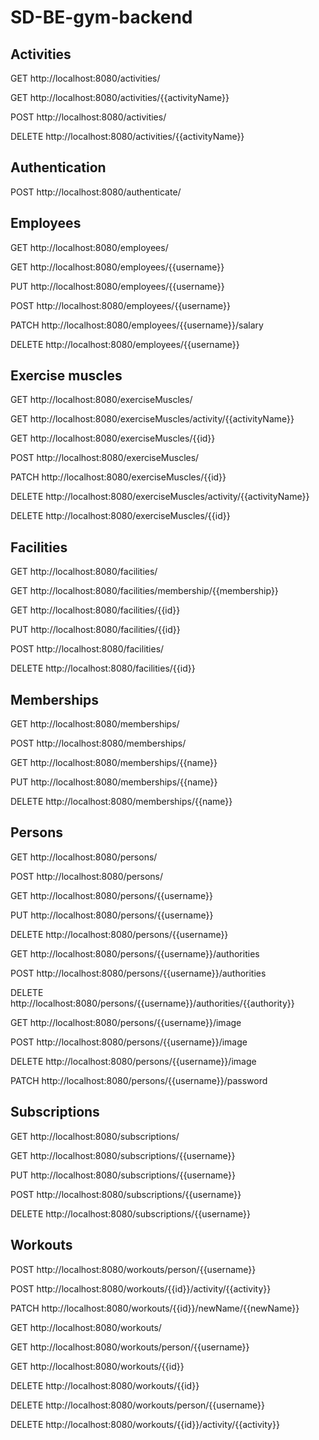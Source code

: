 # SD-BE-gym-backend
## Activities
GET http://localhost:8080/activities/

GET http://localhost:8080/activities/{{activityName}}

POST http://localhost:8080/activities/

DELETE http://localhost:8080/activities/{{activityName}}

## Authentication
POST http://localhost:8080/authenticate/


## Employees
GET http://localhost:8080/employees/

GET http://localhost:8080/employees/{{username}}

PUT http://localhost:8080/employees/{{username}}

POST http://localhost:8080/employees/{{username}}

PATCH http://localhost:8080/employees/{{username}}/salary

DELETE http://localhost:8080/employees/{{username}}


## Exercise muscles
GET http://localhost:8080/exerciseMuscles/

GET http://localhost:8080/exerciseMuscles/activity/{{activityName}}

GET http://localhost:8080/exerciseMuscles/{{id}}

POST http://localhost:8080/exerciseMuscles/

PATCH http://localhost:8080/exerciseMuscles/{{id}}

DELETE http://localhost:8080/exerciseMuscles/activity/{{activityName}}

DELETE http://localhost:8080/exerciseMuscles/{{id}}


## Facilities
GET http://localhost:8080/facilities/

GET http://localhost:8080/facilities/membership/{{membership}}

GET http://localhost:8080/facilities/{{id}}

PUT http://localhost:8080/facilities/{{id}}

POST http://localhost:8080/facilities/

DELETE http://localhost:8080/facilities/{{id}}


## Memberships
GET http://localhost:8080/memberships/

POST http://localhost:8080/memberships/

GET http://localhost:8080/memberships/{{name}}

PUT http://localhost:8080/memberships/{{name}}

DELETE http://localhost:8080/memberships/{{name}}


## Persons
GET http://localhost:8080/persons/

POST http://localhost:8080/persons/

GET http://localhost:8080/persons/{{username}}

PUT http://localhost:8080/persons/{{username}}

DELETE http://localhost:8080/persons/{{username}}

GET http://localhost:8080/persons/{{username}}/authorities

POST http://localhost:8080/persons/{{username}}/authorities

DELETE http://localhost:8080/persons/{{username}}/authorities/{{authority}}

GET http://localhost:8080/persons/{{username}}/image

POST http://localhost:8080/persons/{{username}}/image

DELETE http://localhost:8080/persons/{{username}}/image

PATCH http://localhost:8080/persons/{{username}}/password


## Subscriptions
GET http://localhost:8080/subscriptions/

GET http://localhost:8080/subscriptions/{{username}}

PUT http://localhost:8080/subscriptions/{{username}}

POST http://localhost:8080/subscriptions/{{username}}

DELETE http://localhost:8080/subscriptions/{{username}}


## Workouts
POST http://localhost:8080/workouts/person/{{username}}

POST http://localhost:8080/workouts/{{id}}/activity/{{activity}}

PATCH http://localhost:8080/workouts/{{id}}/newName/{{newName}}

GET http://localhost:8080/workouts/

GET http://localhost:8080/workouts/person/{{username}}

GET http://localhost:8080/workouts/{{id}}

DELETE http://localhost:8080/workouts/{{id}}

DELETE http://localhost:8080/workouts/person/{{username}}

DELETE http://localhost:8080/workouts/{{id}}/activity/{{activity}}
